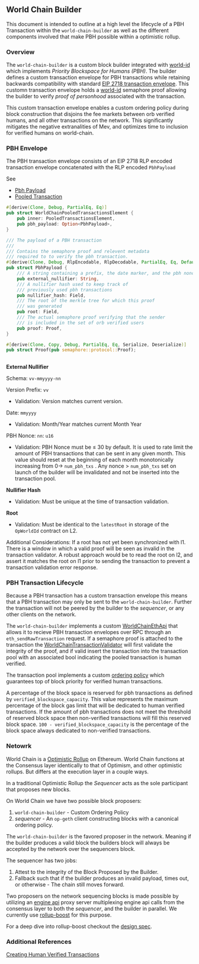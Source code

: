 ## World Chain Builder

This document is intended to outline at a high level the lifecycle of a PBH Transaction within the `world-chain-builder` as well as the different components involved that make PBH possible within a optimistic rollup. 

### Overview

The `world-chain-builder` is a custom block builder integrated with [world-id](https://world.org/world-id) which implements _Priority Blockspace for Humans (PBH)_.  The builder defines a custom transaction envelope for PBH transactions while retaining backwards compatibility with standard [EIP 2718 transaction envelope](https://eips.ethereum.org/EIPS/eip-2718). This customn transaction envelope holds a [world-id](https://world.org/world-id) semaphore proof allowing the builder to verify _proof of personhood_ associated with the transaction. 

This custom transaction envelope enables a custom ordering policy during block construction that disjoins the fee markets between orb verified humans, and all other transactions on the network. This significantly mitigates the negative extranalities of Mev, and optimizes time to inclusion for verified humans on world-chain.

### PBH Envelope 
The PBH transaction envelope consists of an EIP 2718 RLP encoded transaction envelope concatenated with the RLP encoded `PbhPayload`

See
- [Pbh Payload](https://github.com/worldcoin/world-chain/blob/8d60a1e79dbb3be68db075d49b3d0a8a67e45b3e/world-chain-builder/src/pbh/payload.rs#L50)
- [Pooled Transaction](https://github.com/worldcoin/world-chain/blob/8d60a1e79dbb3be68db075d49b3d0a8a67e45b3e/world-chain-builder/src/primitives.rs#L14)

```rust
#[derive(Clone, Debug, PartialEq, Eq)]
pub struct WorldChainPooledTransactionsElement {
    pub inner: PooledTransactionsElement,
    pub pbh_payload: Option<PbhPayload>,
}

/// The payload of a PBH transaction
///
/// Contains the semaphore proof and relevent metadata
/// required to to verify the pbh transaction.
#[derive(Clone, Debug, RlpEncodable, RlpDecodable, PartialEq, Eq, Default)]
pub struct PbhPayload {
    /// A string containing a prefix, the date marker, and the pbh nonce
    pub external_nullifier: String,
    /// A nullifier hash used to keep track of
    /// previously used pbh transactions
    pub nullifier_hash: Field,
    /// The root of the merkle tree for which this proof
    /// was generated
    pub root: Field,
    /// The actual semaphore proof verifying that the sender
    /// is included in the set of orb verified users
    pub proof: Proof,
}

#[derive(Clone, Copy, Debug, PartialEq, Eq, Serialize, Deserialize)]
pub struct Proof(pub semaphore::protocol::Proof);
	  
```

**External Nullifier**

Schema: `vv-mmyyyy-nn`

Version Prefix: `vv`
- Validation: Version matches current version.

Date: `mmyyyy`
- Validation: Month/Year matches current Month Year 

PBH Nonce: `nn`: `u16`
- Validation: PBH Nonce must be ≤ 30 by default. It is used to rate limit the amount of PBH transactions that can be sent in any given month. This value should reset at the beginning of each month monotonically increasing from 0→ `num_pbh_txs` . Any nonce > `num_pbh_txs` set on launch of the builder will be invalidated and not be inserted into the transaction pool.

**Nullifier Hash**
- Validation: Must be unique at the time of transaction validation.

**Root**
- Validation: Must be identical to the `latestRoot` in storage of the `OpWorldId` contract on L2.

Additional Considerations: If a root has not yet been synchronized with l1. There is a window in which a valid proof will be seen as invalid in the transaction validator. A robust approach would be to read the root on l2, and assert it matches the root on l1 prior to sending the transaction to prevent a transaction validation error response.

### PBH Transaction Lifecycle

Because a PBH transaction has a custom transaction envelope this means that a PBH transaction may only be sent to the `world-chain-builder`. Further the transaction will not be peered by the builder to the _sequencer_, or any other clients on the network. 

The `world-chain-builder` implements a custom [WorldChainEthApi](https://github.com/worldcoin/world-chain/blob/c44417727fcf510597aaf247dc1e2d8dca03a3b7/world-chain-builder/src/rpc/mod.rs#L52) that allows it to recieve PBH transaction envelopes over RPC through an `eth_sendRawTransaction` request. If a semaphore proof is attached to the transaction the [WorldChainTransactionValidator](https://github.com/worldcoin/world-chain/blob/c44417727fcf510597aaf247dc1e2d8dca03a3b7/world-chain-builder/src/pool/validator.rs#L37) will first validate the integrity of the proof, and if valid insert the transaction into the transaction pool with an associated bool indicating the pooled transaction is human verified. 

The transaction pool implements a custom [ordering policy](https://github.com/worldcoin/world-chain/blob/c44417727fcf510597aaf247dc1e2d8dca03a3b7/world-chain-builder/src/pool/ordering.rs#L10) which guarantees top of block priority for verified human transactions. 

A percentage of the block space is reserved for pbh transactions as defined by `verified_blockspace_capacity`. This value represents the maximum percentage of the block gas limit that will be dedicated to human verified transactions. If the amount of pbh transactions does not meet the threshold of reserved block space then non-verified transactions will fill this reserved block space. `100 - verified_blockspace_capacity` is the percentage of the block space always dedicated to non-verified transactions.

### Netowrk 
World Chain is a [Optimistic Rollup](https://ethereum.org/en/developers/docs/scaling/optimistic-rollups/) on Ethereum. World Chain functions at the Consensus layer identically to that of Optimism, and other optimistic rollups. But differs at the execution layer in a couple ways. 

In a traditional Optimistic Rollup the _Sequencer_ acts as the sole participant that proposes new blocks. 

On World Chain we have two possible block proposers:

1. `world-chain-builder` - Custom Ordering Policy
2. _sequencer_ - An `op-geth` client constructing blocks with a canonical ordering policy. 

The `world-chain-builder` is the favored proposer in the network. Meaning if the builder produces a valid block the builders block will always be accepted by the network over the sequencers block. 

The sequencer has two jobs:

1. Attest to the integrity of the Block Proposed by the Builder.
2. Fallback such that if the builder produces an invalid payload, times out, or otherwise - The chain still moves forward.

Two proposers on the network sequencing blocks is made possible by utilizing an [engine api](https://github.com/ethereum/execution-apis/blob/main/src/engine/common.md) proxy server multiplexing engine api calls from the consensus layer to both the _sequencer_, and the builder in parallel. We currently use [rollup-boost](https://github.com/flashbots/rollup-boost/tree/main) for this purpose.

For a deep dive into rollup-boost checkout the [design spec](https://github.com/ethereum-optimism/design-docs/blob/main/protocol/external-block-production.md).

### Additional References

[Creating Human Verified Transactions](../crates/toolkit/README.md)

